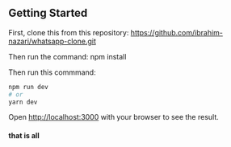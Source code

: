 ## Getting Started

First, clone this from this repository:
https://github.com/ibrahim-nazari/whatsapp-clone.git

Then run the command: npm install

Then run this commmand:

```bash
npm run dev
# or
yarn dev
```

Open [http://localhost:3000](http://localhost:3000) with your browser to see the result.

#### that is all
